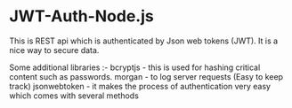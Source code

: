 # JWT-Auth-Node.js

This is REST api which is authenticated by Json web tokens (JWT). It is a nice way to secure data.

Some additional libraries :-
bcryptjs - this is used for hashing critical content such as passwords.
morgan - to log server requests (Easy to keep track)
jsonwebtoken - it makes the process of authentication very easy which comes with several methods

